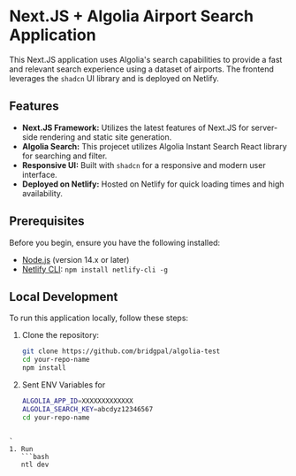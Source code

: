 # Next.JS + Algolia Airport Search Application

This Next.JS application uses Algolia's search capabilities to provide a fast and relevant search experience using a dataset of airports. The frontend leverages the `shadcn` UI library and is deployed on Netlify.

## Features

- **Next.JS Framework:** Utilizes the latest features of Next.JS for server-side rendering and static site generation.
- **Algolia Search:** This projecet utilizes Algolia Instant Search React library for searching and filter.
- **Responsive UI:** Built with `shadcn` for a responsive and modern user interface.
- **Deployed on Netlify:** Hosted on Netlify for quick loading times and high availability.

## Prerequisites

Before you begin, ensure you have the following installed:

- [Node.js](https://nodejs.org/) (version 14.x or later)
- [Netlify CLI](https://docs.netlify.com/cli/get-started/): `npm install netlify-cli -g`

## Local Development

To run this application locally, follow these steps:

1. Clone the repository:

   ```bash
   git clone https://github.com/bridgpal/algolia-test
   cd your-repo-name
   npm install
   ```

2. Sent ENV Variables for
   ```bash
   ALGOLIA_APP_ID=XXXXXXXXXXXXX
   ALGOLIA_SEARCH_KEY=abcdyz12346567
   cd your-repo-name
   ```

````

`
1. Run
   ```bash
   ntl dev
````
